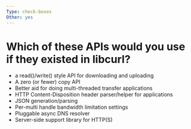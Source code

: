 ```yaml
---
Type: check-boxes
Other: yes
---
```


# Which of these APIs would you use if they existed in libcurl?

- a read()/write() style API for downloading and uploading
- A zero (or fewer) copy API
- Better aid for doing multi-threaded transfer applications
- HTTP Content-Disposition header parser/helper for applications
- JSON generation/parsing
- Per-multi handle bandwidth limitation settings
- Pluggable async DNS resolver
- Server-side support library for HTTP(S)
